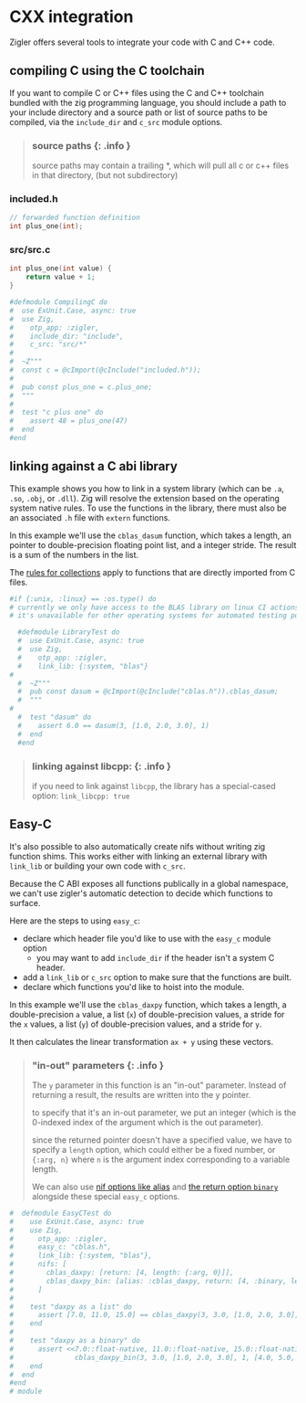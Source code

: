 # CXX integration

Zigler offers several tools to integrate your code with C and C++ code.

## compiling C using the C toolchain

If you want to compile C or C++ files using the C and C++ toolchain bundled
with the zig programming language, you should include a path to your
include directory and a source path or list of source paths to be compiled,
via the `include_dir` and `c_src` module options.

> ### source paths {: .info }
>
> source paths may contain a trailing *, which will pull all c or c++ files
> in that directory, (but not subdirectory)

### included.h

```c
// forwarded function definition
int plus_one(int);
```

### src/src.c
```c
int plus_one(int value) {
    return value + 1;
}
```

```elixir
#defmodule CompilingC do
#  use ExUnit.Case, async: true
#  use Zig, 
#    otp_app: :zigler,
#    include_dir: "include", 
#    c_src: "src/*"
#
#  ~Z"""
#  const c = @cImport(@cInclude("included.h"));
#
#  pub const plus_one = c.plus_one;
#  """
#
#  test "c plus one" do
#    assert 48 = plus_one(47)
#  end
#end
```

## linking against a C abi library

This example shows you how to link in a system library (which can be `.a`,
`.so`, `.obj`, or `.dll`).  Zig will resolve the extension based on the
operating system native rules.  To use the functions in the library, there
must also be an associated `.h` file with `extern` functions.

In this example we'll use the `cblas_dasum` function, which takes a length,
an pointer to double-precision floating point list, and a integer stride.
The result is a sum of the numbers in the list.

The [rules for collections](#2-collections.html) apply to functions that
are directly imported from C files.

```elixir
#if {:unix, :linux} == :os.type() do
# currently we only have access to the BLAS library on linux CI actions, so
# it's unavailable for other operating systems for automated testing purposes

  #defmodule LibraryTest do
  #  use ExUnit.Case, async: true
  #  use Zig, 
  #    otp_app: :zigler,
  #    link_lib: {:system, "blas"}
#
  #  ~Z"""
  #  pub const dasum = @cImport(@cInclude("cblas.h")).cblas_dasum;
  #  """
#
  #  test "dasum" do
  #    assert 6.0 == dasum(3, [1.0, 2.0, 3.0], 1)
  #  end
  #end
```

> ### linking against libcpp: {: .info }
>
> if you need to link against `libcpp`, the library has a special-cased option: 
> `link_libcpp: true`

## Easy-C

It's also possible to also automatically create nifs without writing zig 
function shims.  This works either with linking an external library with 
`link_lib` or building your own code with `c_src`.

Because the C ABI exposes all functions publically in a global namespace, 
we can't use zigler's automatic detection to decide which functions to
surface.

Here are the steps to using `easy_c`:

- declare which header file you'd like to use with the `easy_c` module option
  - you may want to add `include_dir` if the header isn't a system C header.
- add a `link_lib` or `c_src` option to make sure that the functions are built.
- declare which functions you'd like to hoist into the module.

In this example we'll use the `cblas_daxpy` function, which takes a length,
a double-precision `a` value, a list (`x`) of double-precision values, a stride
for the `x` values, a list (`y`) of double-precision values, and a stride for 
`y`. 

It then calculates the linear transformation `ax + y` using these vectors.

> ### "in-out" parameters {: .info }
>
> The `y` parameter in this function is an "in-out" parameter.  Instead of 
> returning a result, the results are written into the y pointer.
>
> to specify that it's an in-out parameter, we put an integer (which is the
> 0-indexed index of the argument which is the out parameter).
>
> since the returned pointer doesn't have a specified value, we have to 
> specify a `length` option, which could either be a fixed number, or
> `{:arg, n}` where `n` is the argument index corresponding to a variable
> length.
>
> We can also use [nif options like alias](4-nif_options.html#alias)
> and [the return option `binary`](2-collections.html#selecting-output-type)
> alongside these special `easy_c` options.

```elixir
#  defmodule EasyCTest do
#    use ExUnit.Case, async: true
#    use Zig, 
#      otp_app: :zigler,
#      easy_c: "cblas.h",
#      link_lib: {:system, "blas"},
#      nifs: [
#        cblas_daxpy: [return: [4, length: {:arg, 0}]],
#        cblas_daxpy_bin: [alias: :cblas_daxpy, return: [4, :binary, length: {:arg, 0}]]
#      ]
#
#    test "daxpy as a list" do
#      assert [7.0, 11.0, 15.0] == cblas_daxpy(3, 3.0, [1.0, 2.0, 3.0], 1, [4.0, 5.0, 6.0], 1)
#    end
#
#    test "daxpy as a binary" do
#      assert <<7.0::float-native, 11.0::float-native, 15.0::float-native>> ==
#               cblas_daxpy_bin(3, 3.0, [1.0, 2.0, 3.0], 1, [4.0, 5.0, 6.0], 1)
#    end
#  end
#end
# module
```
